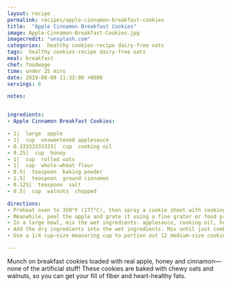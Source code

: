 ```yaml
---
layout: recipe
permalink: recipes/apple-cinnamon-breakfast-cookies
title:  "Apple Cinnamon Breakfast Cookies"
image: Apple-Cinnamon-Breakfast-Cookies.jpg
imagecredit: "unsplash.com"
categories:  healthy cookies-recipe dairy-free oats
tags:  healthy cookies-recipe dairy-free oats
meal: breakfast
chef: foodwage
time: under 25 mins
date: 2019-08-08 11:33:00 +0800
servings: 6

notes:


ingredients:
- Apple Cinnamon Breakfast Cookies:

- 1|  large  apple
- 1|  cup  unsweetened applesauce
- 0.33333333333|  cup  cooking oil
- 0.25|  cup  honey
- 1|  cup  rolled oats
- 1|  cup  whole-wheat flour
- 0.5|  teaspoon  baking powder
- 1.5|  teaspoon  ground cinnamon
- 0.125|  teaspoon  salt
- 0.5|  cup  walnuts  chopped

directions:
- Preheat oven to 350°F (177°C), then spray a cookie sheet with cooking spray.
- Meanwhile, peel the apple and grate it using a fine grater or food processor. Squeeze out as much excess water from the grated apple as possible.
- In a large bowl, mix the wet ingredients- applesauce, cooking oil, honey and grated apple. In a separate bowl, mix the dry ingredients oats, flour, baking powder, cinnamon and salt.
- Add the dry ingredients into the wet ingredients. Mix until just combined, and stir in the chopped walnuts.
- Use a 1/4 cup–size measuring cup to portion out 12 medium-size cookies onto the cookie sheet. Leave about 1–2 inches between each cookie. Bake for 10–15 minutes, until cookies are golden brown.

---
```


Munch on breakfast cookies loaded with real apple, honey and cinnamon—none of the artificial stuff! These cookies are baked with chewy oats and walnuts, so you can get your fill of fiber and heart-healthy fats.